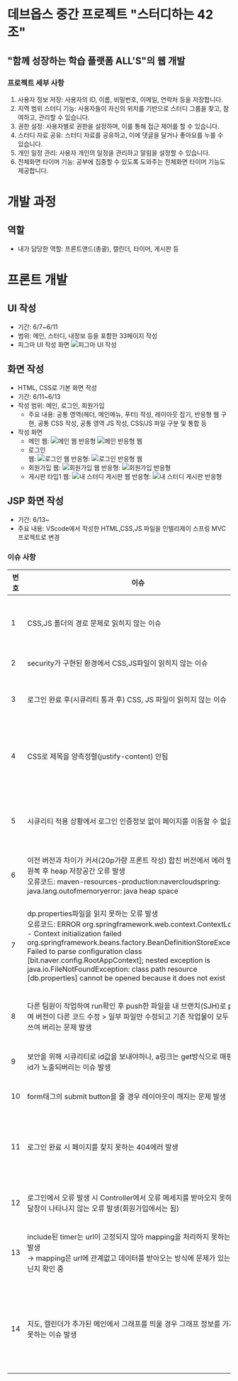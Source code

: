 # 데브옵스 중간 프로젝트 "스터디하는 42조"
##   "함께 성장하는 학습 플랫폼 ALL'S"의 웹 개발
### 프로젝트 세부 사항
1. 사용자 정보 저장: 사용자의 ID, 이름, 비밀번호, 이메일, 연락처 등을 저장합니다.
2. 지역 범위 스터디 기능: 사용자들이 자신의 위치를 기반으로 스터디 그룹을 찾고, 참여하고, 관리할 수 있습니다.
3. 권한 설정: 사용자별로 권한을 설정하며, 이를 통해 접근 제어를 할 수 있습니다.
4. 스터디 자료 공유: 스터디 자료를 공유하고, 이에 댓글을 달거나 좋아요를 누를 수 있습니다.
5. 개인 일정 관리: 사용자 개인의 일정을 관리하고 알림을 설정할 수 있습니다.
6. 전체화면 타이머 기능: 공부에 집중할 수 있도록 도와주는 전체화면 타이머 기능도 제공합니다.

# 개발 과정
## 역할
- 내가 담당한 역할: 프론트앤드(총괄), 캘린더, 타이머, 게시판 등

# 프론트 개발
## UI 작성
- 기간: 6/7~6/11
- 범위: 메인, 스터디, 내정보 등을 포함한 33페이지 작성
- 피그마 UI 작성 화면 ![피그마 UI  작성](image.png)

## 화면 작성
- HTML, CSS로 기본 화면 작성
- 기간: 6/11~6/13
- 작성 범위: 메인, 로그인, 회원가입
    - 주요 내용: 공통 영역(헤더, 메인메뉴, 푸터) 작성, 레이아웃 잡기, 반응형 웹 구현, 공통 CSS 작성, 공통 영역 JS 작성, CSS/JS 파일 구분 및 통합 등
- 작성 화면
    - 메인
        웹: ![메인 웹](image-1.png)
        반응형  ![메인 반응형 웹](image-2.png)
    - 로그인    
        웹: ![로그인 웹](image-3.png)
        반응형:  ![로그인 반응형 웹](image-4.png)
    - 회원가입
        웹: ![회원가입 웹](image-5.png)
        반응형: ![회원가입 반응형](image-6.png)
    - 게시판 타입1
        웹: ![내 스터디 게시판 웹](image-7.png)
        반응형: ![내 스터디 게시판 반응형](image-8.png)

## JSP 화면 작성
- 기간: 6/13~
- 주요 내용: VScode에서 작성한 HTML,CSS,JS 파일을 인텔리제이 스프링 MVC 프로젝트로 변경
###  이슈 사항 
|번호|이슈|날짜|해결|날짜|
|------|---|---|---|---|
|1|CSS,JS 폴더의 경로 문제로 읽히지 않는 이슈|6/13|java파일 하위에 있던 resources 폴더를 webapp하위로 옮겨 viwe와 같은 경로에 위치하도록 변경(파일을 가져오는 root경로가 webapp으로 지정되어 있기 때문으로 보임)|6/13|
|2|security가 구현된 환경에서 CSS,JS파일이 읽히지 않는 이슈|6/13|SecurityConfig.java에서 css, js 폴더에 대한 접근 허용|6/13|
|3|로그인 완료 후(시큐리티 통과 후) CSS, JS 파일이 읽히지 않는 이슈|6/13|시큐리티에 인코딩해줘야 함<br>.and()<br>.addFilterBefore(new CharacterEncodingFilter("UTF-8", true), CsrfFilter.class);|6/14|
|4|CSS로 제목을 양측정렬(justify-content) 안됨|6/14|- 텍스트가 영역을 넘지 않는 이상(줄바꿈) 안됨<br>→ :after로 줄바꿈 속성(content:'';display:inline-block;width:100%)를 주면 됨<br>- 영문자는 안됨|6/15|
|5|시큐리티 적용 상황에서 로그인 인증정보 없이 페이지를 이동할 수 없음|6/15|- SecurityConfig에서 .antMatchers(url).permitAll()로 경로를 지정해주어야 함(/studyGroup/**)<br>- controller에서 매개변수 없이 경로만 Mapping해줌|6/15|
|6|이전 버전과 차이가 커서(20p가량 프론트 작성) 합친 버전에서 에러 발생- 원복 후 heap 저장공간 오류 발생<br>오류코드: maven-resources-production:navercloudspring: java.lang.outofmemoryerror: java heap space|6/17|file > setting 에서 heap공간을 늘림|6/17|
|7|dp.properties파일을 읽지 못하는 오류 발생<br>오류코드: ERROR org.springframework.web.context.ContextLoader - Context initialization failed<br>org.springframework.beans.factory.BeanDefinitionStoreException: Failed to parse configuration class [bit.naver.config.RootAppContext]; nested exception is java.io.FileNotFoundException: class path resource [db.properties] cannot be opened because it does not exist|6/17|- resource에 올바르게 존재함에도 오류 발생<br>- 한글 인코딩 문제일 것 같아 Configuration > Maven > Runner > VM Options에 -Dfile.encoding=UTF-8를 입력하였으나 오류<br>[해결] 프로젝트와 maven을 리프레시하여 오류해결|6/17|
|8|다른 팀원이 작업하여 run확인 후 push한 파일을 내 브랜치(SJH)로 pull하여 버전이 다른 코드 수정 > 일부 파일만 수정되고 기존 작업물이 모두 덮여쓰여 버리는 문제 발생|6/17|근본적 해결은 아니나, 20p가량 작성하고 깃허브에 commit한 기록이 있어(이슈 발생 전 올렸었음) 깃허브의 코드를 보며 다시 수정|6/18|
|9|보안을 위해 시큐리티로 id값을 보내야하나, a링크는 get방식으로 매핑되어 id가 노출되버리는 이슈 발생|6/17|js로 페이지 내에서 function으로 post방식으로 보내거나, form태그로 post mapping해주는 방식 중 form태그로 action 방법 선택|6/17|
|10|form태그의 submit button을 줄 경우 레이아웃이 깨지는 문제 발생|6/17|깃 버전 병합 문제 해결 후 오류 원인 확인 후 버튼에 들어간 CSS 조정|6/18|
|11|로그인 완료 시 페이지를 찾지 못하는 404에러 발생|6/18|메인에서 로그인으로 넘어가는 URL경로에 오타가 있었음. 중간 폴더 /users가 /user로 되어있었으나, 마지막 디렉토리 /loginform은 일치하였기 때문에 로그인 페이지로의 이동은 가능했던 것으로 보임. 경로확인 중요!|6/18|
|12|로그인에서 오류 발생 시 Controller에서 오류 메세지를 받아오지 못하여 모달창이 나타나지 않는 오류 발생(회원가입에서는 됨)|6/18|session, rttr, model 모두 안되서 고정된 오류 메세지로 제공함..(미해결)|6/20|
|13|include된 timer는 url이 고정되지 않아 mapping을 처리하지 못하는 문제 발생 <br>→ mapping은 url에 관계없고 데이터를 받아오는 방식에 문제가 있는 건 아닌지 확인 중|6/20|시큐리티에 토큰을 전해주지 못하는 문제이므로 securityConfig에서 토큰 제외 추가(.ignoringAntMatchers(URL))<br>개인정보를 전달하는 콘텐츠는 아니므로!|6/26|
|14|지도, 캘린더가 추가된 메인에서 그래프를 띄울 경우 그래프 정보를 가져오지 못하는 이슈 발생|6/26|1. 변수 변경 등의 이슈로 controller, service에서 값을 받아오지 못하는 듯 하여 콘솔 출력하였으나 값이 출력안됨<br>2. fetch가 이루어지지 않는 오류로 보여 다른 페이지에 입력해보았을 때 그래프가 출력됨을 확인 <br> → 해결: <script>태그 안에 fetch하는 그래프 스크립트와 error 메세지를 띄우는 모달 스크립트가 같이 있어 발생한 문제. <script>탸그를 분리하였더니 오류 해결|6/26|

# 롤링 배너 구현
- 구현 기간: 6/19
- <a href="https://swiperjs.com/">swiper slide</a> 사용
## 구현 화면
![alt text](image-13.png)
## 이슈사항
### 이전, 다음, 슬라이드 위치 네비게이션 등 위치 조정 불가
- 배너 영역 밖으로 이전, 다음 버튼을 위치하고 싶었으나 swiper-container 밖으로 위치시키면 js가 작동하지 않음
- 최대한 배너에 방해되지 않는 위치로 이동
### 슬라이드 정지 버튼 추가 → 슬라이드에 있는 z-index때문에 버튼이 클릭되지 않는 문제 발생
- 슬라이드 영역과 겹치지 않는 부분으로 버튼 이동 후 z-index: 1을 주어 버튼 선택이 가능하도록 제공
### 슬라이드의 z-index때문에 반응형, 헤더의 나의정보 팝업과 겹치는 문제 발생
- 오류 화면: ![alt text](image-14.png)
- 해결: 나의 정보 팝업에 z-index: 1로 뛰움

> 라이브러리 사용 시 내장된 css의 z-index로 인해 UI에 문제가 발생하는 경우가 다수 있음. 라이브러리 사용 후 꼼꼼히 확인해보기!

# timer 기능 구현
- 구현 기간: 6/20 ~ 6/23
## 구상
|기능|기능상세|전송값|리턴|이벤트|
|------|---|---|---|---|
|공부시작|시작 버튼을 누르면 시작 시간(start_time)과 공부 날짜(date), 기록 생성 일시(created_at) , user_idx가 sql에 기록된다.(recode_idx가 timer entity에 기록되어야 함)<br>* select해서 받아야 하는 값 = user_idx로 기록된 시작 시간 or record_idx|[1개] user_idx , 나머지 3개는 date()|recode_idx|시작 버튼을 누른 시점에서 "다시 시작" 버튼으로 바꿔주며 타이머만 시작하는 onclick 이벤트 제공|
|일시정지|일시 정지 버튼을 누르면 user_idx와 시작 시간을 기준으로 종료 시간(end_time)이 기록된다|[3개]user_idx, record_idx, study_time, 시간은 date()|recode_idx|clearInterval|
|다시시작|다시 시작 버튼을 누리면 시작시간이 기록되지 않는다.(종료 버튼을 누르기 전까지 시작 시간은 최초 1회만 기록된다.)|-|-|타이머만 시작하는 onclick 이벤트|
|공부종료|종료 버튼을 누르면  종료 시간이 user_idx를 기준으로 저장되고, 타이머에 기록된 시간이 sql에 총 공부시간(study_time)으로 저장된다.|[3개]user_idx, record_idx, study_time, 시간은 date()|recode_idx|모달창 활성화, 타이머 시간은 reset|
|모달활성|종료 버튼을 누르면 타이머 시간이 기록되며, modal창이 활성화 된다(이 때, 모달창에는 textarea가 삽입되어져 들어온다)<br>[다른방식으로 구현]ajax 동기화 방식은 코드가 더 복잡해 져서 모달을 그냥 넣음|-|-|모달창에 생성된 textarea에 입력된 메모는 총 20글자 까지 쓸 수 있으며, 글자를 쓸 때마다 텍스트의 갯수가 textarea 하단에 카운트|
|메모입력|모달창에 텍스트(할 일)을 입력하고 입력 버튼을 누르면, user_idx를 기준으로 sql에 memo에 삽입된다.|[3개]user_idx, record_idx, memo, 시간은 date|true, fale|모달, 타이머 닫기(초기 화면으로 돌아가기)|
|모달닫기|모달창에 닫기 버튼을 누르면 모달창이 닫힌다.(memo는 기록되지 않는다)|-|-|event = 취소, 닫기 버튼을 누르면 확인 창 confirm("공부 내용을 기록하지 않겠습니까?")<br>→ 작성하지 않고 닫을 경우 null값으로? 아니면 "자습시간"과 같은 text를 넣을지 상의 필요|

## 구현화면
![alt text](image-16.png)

## 이슈 사항
### 1. 시작/일시정지/정지/메모 기록 모두 페이지 이동이 아닌 버튼 onclick으로 진행되어 ajax 사용
- ajax는 페이지 내에서 데이터를 처리해야 하기 때문에 timer.jsp에 너무 긴 script영억이 생김
- include되기 때문에 모든 페이지에 script가 들어가는 문제 발생. → 서로 다른 ajax, js 끼리 충돌현상 발생
### 2. security사용으로 토큰 값을 보내기 힘듬
- 메인 영역에서 security 토큰과 user 데이터를 받는데, timer페이지에서 security 토큰을 넘기는 과정에서 문제 발생

    → userVo객체에서 데이터를 콘솔에 출력하는 것은 확인
    → 페이지 내 토큰 값은 있으나 이것을 보내주지 못하는 것으로 추측됨(6/22)
    
- 페이지마다 발생하는 오류가 다름<br>
① 공부시작 ② 잠시쉬기 ③ 공부종료 ④ 메모기록

[메인 - main] = 400에러, 403에러
![alt text](image-9.png)

[공부자료 - referncesList] = 400에러, 403에러
![alt text](image-10.png)

[회원정보 - myPageInfo] = Identifier 'h' has already been declared 에러 + undefined (read 'ToLowerCase') 에러
![alt text](image-11.png)

→ 400 에러와 403에러의 다른 점 = csrf 토큰 send 방식
- [400 error - start]
    ```js
    function startTimer(){
        console.log('userIdx: '+${userVo.userIdx});
        console.log('metaname: '+$('meta[name="_csrf"]'))

        $.ajax({
            method: 'POST',
            url: '/include/start',
            data: {
                user_idx: ${userVo.userIdx},
            },
            success: function(response) {
                console.log('타이머 시작 성공:', response);
            },
            error: function(xhr, status, error) {
                console.error('타이머 시작 실패:', error);
            }
        })
    }
    ```
- [403 error - pause]
    ```js
    function pauseTimer() {
        clearInterval(time);
        console.log(${userVo.userIdx});
        console.log('일시정지');

        $.post('/include/pause', { userIdx: ${userVo.userIdx} });
    }
    ```
- [403 erre - stop]
    ```js
    function endTimer() {
        // CSRF 토큰 가져오기
        const csrfHeader = $("meta[name='_csrf_header']").attr("content");
        const csrfToken = $("meta[name='_csrf']").attr("content");

        $.ajax({
            method: 'POST',
            url: '/include/end',
            data: {
                userIdx: ${userVo.userIdx},
                studyTime: studyTime
            },
            beforeSend: function(xhr) {
                if (csrfHeader && csrfToken) {
                    xhr.setRequestHeader(csrfHeader, csrfToken);
                }
            },
            success: function() {
                alert('시간이 기록되었습니다.');
            },
            error: function(xhr, status, error) {
                console.error('타이머 종료 실패:', error);
                console.error('상태:', status);
                console.error('응답 텍스트:', xhr.responseText);
            }
        });
    }
    ```
→ 페이지마다 받아오는 <head></head>에서 받아오는 csrf 토큰 값이 다름
- [referencesList] → 400 error
    ```js
    <sec:csrfMetaTags /> <%-- CSRF 토큰 자동 포함 --%>
    ```
- [myPageInfo] → 페이지 로딩 시 error 발생 + Uncaught TypeError: Cannot read properties of undefined (reading 'toLowerCase') 발생
    ```js
    <script>
        $(document).ajaxSend(function (e, xhr, options) {
            xhr.setRequestHeader('X-CSRF-TOKEN', $('meta[name="_csrf"]').attr('content'));
        });
    </script>
    ```

### 해결
#### error 해결을 위해 ajax 요청 실패 시 메세지 받기⭐⭐
```js
error: function(xhr, status, error) {
    console.error('타이머 시작 실패:', error);
    console.error('응답 텍스트:', xhr.responseText);
}
```
#### 1. include되는 jsp 영역에 대한 mapping 처리는 문제 없음
    - 페이지를 넘기는 것이 아닌 controller단에서 보내지는 url(/include/start) 기준으로 값을 처리하는 것 뿐이기 때문
#### 2. console에 나오는 에러 처리
[403, 400 error] 
- 토큰을 보내지 않음. function 안에 csrf 변수 선언
    ```js
    const csrfHeader = $("meta[name='_csrf_header']").attr("content");
    const csrfToken = $("meta[name='_csrf']").attr("content");
    ```
- ajax로 데이터를 보낼 때, beforeSend로 토큰 값 보내기
    ```js
    beforeSend: function(xhr) {
        if (csrfHeader && csrfToken) {
            xhr.setRequestHeader(csrfHeader, csrfToken);
            console.log("토큰은 전송됨") //토큰 전송 확인을 위한 console 로그
        }
    },
    ```
- jsp 페이지 내에서 csrf 토큰을 포함하고 있는지 확인(include되는 timer.jsp가 아니라 include를 포함하는 메인 콘텐츠 jsp의 <head> 확인)
    ```jsp
    <sec:csrfMetaTags /> <%-- CSRF 토큰 자동 포함 --%>

    <!-- 또는 -->
    <script>
        $(document).ajaxSend(function(e, xhr, options) {
            xhr.setRequestHeader('X-CSRF-TOKEN', $('meta[name="_csrf"]').attr('content'));
        });
    </script>
    ```
[415 error]
- error message:  payload가 대상 리소스에 대한 이 메소드에 의해 지원되지 않는 포맷이기 때문에, origin 서버가 요청을 서비스하기를 거부합니다.
- 문제 원인
    1. ajax로 보내는 데이터 타입이 json 형태임을 명시하지 않음<br>
        → form태그로 보내는 요청은 아니나, form 태그인 경우 기본 ContentType이 "application/x-www-form-urlencoded"이기 때문에 json형식 임을 명시해주어야 함!
        ```js
        contentType: 'application/json'
        ```
    2. Controller에서 데이터를 받을 때, json(application/json) 형식의 HTTP Body 데이터를 Java Object로 변환시켜주는 RequestBody로 값을 받아야 함<br>
        → json형태의 data이기 때문에 key:value 형식의 data를 받기 위해 Map<key:value> 형태로 받음
        ```java
        @PostMapping("/start")
        public ResponseEntity<Long> startTimer(@RequestBody Map<String, Long> request) {
            Long user_idx = request.get("user_idx"); //받은 user_idx값을 저장
            System.out.println("user_idx: " + user_idx); //user_idx값이 들어오는지 확인
            Long recordIdx = timerService.startTimer(user_idx); //
            return ResponseEntity.ok(recordIdx);
        }
        ```
        → timerService에서 user_idx로 값을 insert한 후 자동으로 증가한 recode_idx값을 받기 떄문에 return값을 Response 객체에 담음
[500 error]
- 근본적인 원인: Service에서 mapper를 호출할 때 매개변수 값을 잘 못 씀!!!<br>
→ Table에서는 user_idx, Entity도 user_idx인데 UserVo객체에 저장되는 값은 userIdx여서 매개 변수를 잘 못 줬기 때문에 발생한 오류..<br>
→ error 발생 시 원인을 console로 꼭 받기!! console.error('응답 텍스트:', xhr.responseText);

[추가]
- ajax를 다른 js파일로 빼낼 때, input type=hidden으로 user_idx값을 받아와 별도의 js로 분리 성공

# study-time 그래프 구현
- 구현기간: 6/24 ~ 6/26
## 구현화면
![alt text](image-15.png)
## 이슈사항
### Mapper.xml, Mapper.java, Service, Controller를 모두 작성했음에도 데이터를 받아오지 못합
- SQL문의 이슈인듯 하여 MySQL에서 직접 데이터를 출력해봤으나 값 출력 확인
- 받아오는 값이 JSON형식이 아니어서 그런가 RequestBody했으나 값을 받아오지 못함

[해결]
- TimerMapper.xml에서 resultMap으로 값을 입력받아야 했음
![alt text](image-12.png)


# 주요 기능 콘텐츠들을 합친 후 수정 필요 사항
1. 등급(Grades)테이블에 grade_name 에 대한 등급이름과 grade_min_time, grade_max_time 정의 
2. main.jsp에 화면 확대 축소에 따른 footer 들뜸 현상 수정
3. 회원 기본 아이콘 이미지 와 스터디 기본 아이콘 이미지 정의 후 생성
4. [해결] 캘린더에서 유저 모달 겹침 문제
5. [해결] 메인 캘린더에서 하루일정 기간이 길 경우 width값이 고정되지 않는 문제
6. [해결] 메인 전체 배치 변경
7. 전체 크기 줄이기 → 폰트 사이즈 축소로 인한 문제들 해결해야 함
8. 다시시작 계속 누르면 setintervel 속도가 빨라짐
9. nav바에 현재 페이지 메뉴에 하이라이트
10. 반응형에서 발생하는 오류들 해결 필요
